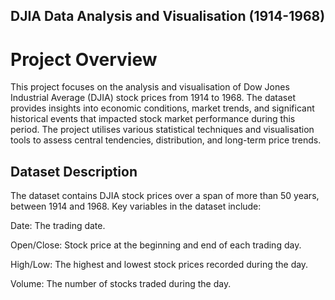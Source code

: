 ## DJIA Data Analysis and Visualisation (1914-1968)
# Project Overview
This project focuses on the analysis and visualisation of Dow Jones Industrial Average (DJIA) stock prices from 1914 to 1968. The dataset provides insights into economic conditions, market trends, and significant historical events that impacted stock market performance during this period. The project utilises various statistical techniques and visualisation tools to assess central tendencies, distribution, and long-term price trends.

## Dataset Description
The dataset contains DJIA stock prices over a span of more than 50 years, between 1914 and 1968. Key variables in the dataset include:

Date: The trading date.

Open/Close: Stock price at the beginning and end of each trading day.

High/Low: The highest and lowest stock prices recorded during the day.

Volume: The number of stocks traded during the day.
